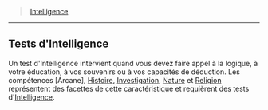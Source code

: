 ﻿---
!GenericItem
Name: Tests d'Intelligence
Id: abilities_intelligence_hd.md#tests-dintelligence
ParentLink: abilities_intelligence_hd.md#intelligence
ParentName: Intelligence
NameLevel: 2
Attributes:
  Name: Tests d'Intelligence
  Markdown: >+
    ## <!--Name-->Tests d'Intelligence<!--/Name-->


    Un test d'Intelligence intervient quand vous devez faire appel à la logique, à votre éducation, à vos souvenirs ou à vos capacités de déduction. Les compétences [Arcane], [Histoire](hd_abilities_intelligence_histoire.md), [Investigation](hd_abilities_intelligence_investigation.md), [Nature](hd_abilities_intelligence_nature.md) et [Religion](hd_abilities_intelligence_religion.md) représentent des facettes de cette caractéristique et requièrent des tests d'[Intelligence](hd_abilities_intelligence.md).

AttributesDictionary: >+
  Name: Tests d'Intelligence

  Markdown: >+

    ## <!--Name-->Tests d'Intelligence<!--/Name-->





    Un test d'Intelligence intervient quand vous devez faire appel à la logique, à votre éducation, à vos souvenirs ou à vos capacités de déduction. Les compétences [Arcane], [Histoire](hd_abilities_intelligence_histoire.md), [Investigation](hd_abilities_intelligence_investigation.md), [Nature](hd_abilities_intelligence_nature.md) et [Religion](hd_abilities_intelligence_religion.md) représentent des facettes de cette caractéristique et requièrent des tests d'[Intelligence](hd_abilities_intelligence.md).



---
> [Intelligence](hd_abilities_intelligence.md)

---

## Tests d'Intelligence

Un test d'Intelligence intervient quand vous devez faire appel à la logique, à votre éducation, à vos souvenirs ou à vos capacités de déduction. Les compétences [Arcane], [Histoire](hd_abilities_intelligence_histoire.md), [Investigation](hd_abilities_intelligence_investigation.md), [Nature](hd_abilities_intelligence_nature.md) et [Religion](hd_abilities_intelligence_religion.md) représentent des facettes de cette caractéristique et requièrent des tests d'[Intelligence](hd_abilities_intelligence.md).

